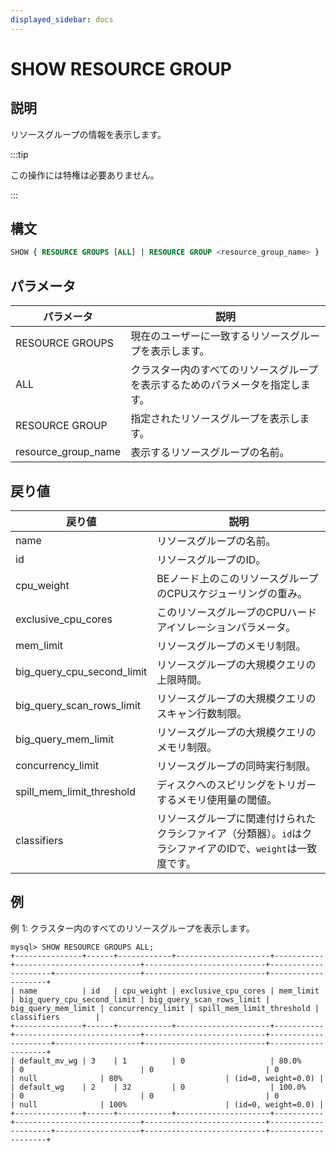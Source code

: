 ```yaml
---
displayed_sidebar: docs
---
```


# SHOW RESOURCE GROUP

## 説明

リソースグループの情報を表示します。

:::tip

この操作には特権は必要ありません。

:::

## 構文

```SQL
SHOW { RESOURCE GROUPS [ALL] | RESOURCE GROUP <resource_group_name> }
```

## パラメータ

| **パラメータ**       | **説明**                                              |
| ------------------- | ------------------------------------------------------ |
| RESOURCE GROUPS     | 現在のユーザーに一致するリソースグループを表示します。 |
| ALL                 | クラスター内のすべてのリソースグループを表示するためのパラメータを指定します。 |
| RESOURCE GROUP      | 指定されたリソースグループを表示します。               |
| resource_group_name | 表示するリソースグループの名前。                       |

## 戻り値

| **戻り値**                 | **説明**                                              |
| -------------------------- | ------------------------------------------------------ |
| name                       | リソースグループの名前。                               |
| id                         | リソースグループのID。                                 |
| cpu_weight                 | BEノード上のこのリソースグループのCPUスケジューリングの重み。 |
| exclusive_cpu_cores        | このリソースグループのCPUハードアイソレーションパラメータ。 |
| mem_limit                  | リソースグループのメモリ制限。                         |
| big_query_cpu_second_limit | リソースグループの大規模クエリの上限時間。             |
| big_query_scan_rows_limit  | リソースグループの大規模クエリのスキャン行数制限。     |
| big_query_mem_limit        | リソースグループの大規模クエリのメモリ制限。           |
| concurrency_limit          | リソースグループの同時実行制限。                       |
| spill_mem_limit_threshold  | ディスクへのスピリングをトリガーするメモリ使用量の閾値。 |
| classifiers                | リソースグループに関連付けられたクラシファイア（分類器）。`id`はクラシファイアのIDで、`weight`は一致度です。 |

## 例

例 1: クラスター内のすべてのリソースグループを表示します。

```Plain
mysql> SHOW RESOURCE GROUPS ALL;
+---------------+------+------------+---------------------+-----------+----------------------------+---------------------------+---------------------+-------------------+---------------------------+--------------------+
| name          | id   | cpu_weight | exclusive_cpu_cores | mem_limit | big_query_cpu_second_limit | big_query_scan_rows_limit | big_query_mem_limit | concurrency_limit | spill_mem_limit_threshold | classifiers        |
+---------------+------+------------+---------------------+-----------+----------------------------+---------------------------+---------------------+-------------------+---------------------------+--------------------+
| default_mv_wg | 3    | 1          | 0                   | 80.0%     | 0                          | 0                         | 0                   | null              | 80%                       | (id=0, weight=0.0) |
| default_wg    | 2    | 32         | 0                   | 100.0%    | 0                          | 0                         | 0                   | null              | 100%                      | (id=0, weight=0.0) |
+---------------+------+------------+---------------------+-----------+----------------------------+---------------------------+---------------------+-------------------+---------------------------+--------------------+
```